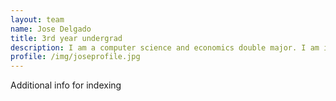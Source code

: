 ```yaml
---
layout: team
name: Jose Delgado
title: 3rd year undergrad
description: I am a computer science and economics double major. I am interested in applying my knowledge of computer science to develop efficient solutions for meaningul, scientific problems.
profile: /img/joseprofile.jpg
---
```


Additional info for indexing
